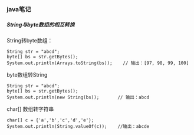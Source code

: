 ### java笔记
#####  String与byte数组的相互转换

String转byte数组：
```
String str = "abcd";
byte[] bs = str.getBytes();
System.out.println(Arrays.toString(bs));    // 输出：[97, 98, 99, 100]
```
byte数组转String
```
String str = "abcd";
byte[] bs = str.getBytes();
System.out.println(new String(bs));       // 输出：abcd
```
char[] 数组转字符串
```
char[] c = {'a','b','c','d','e'};
System.out.println(String.valueOf(c));    //输出：abcde
```